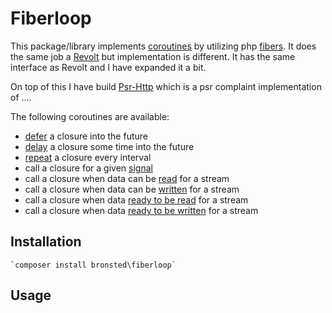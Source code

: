 # Fiberloop

This package/library implements [coroutines](https://en.wikipedia.org/wiki/Coroutine) by utilizing php 
[fibers](https://www.php.net/manual/en/language.fibers.php). It does the same job a [Revolt](https://revolt.run)
but implementation is different. It has the same interface as Revolt and I have expanded it a bit.

On top of this I have build [Psr-Http](https://github.com/sorenbronsted/psr-http) which is a psr complaint
implementation of ....

The following coroutines are available:
 - [defer]() a closure into the future
 - [delay]() a closure some time into the future
 - [repeat]() a closure every interval
 - call a closure for a given [signal]()
 - call a closure when data can be [read]() for a stream
 - call a closure when data can be [written]() for a stream
 - call a closure when data [ready to be read]() for a stream
 - call a closure when data [ready to be written]() for a stream

## Installation

    `composer install bronsted\fiberloop`

## Usage


